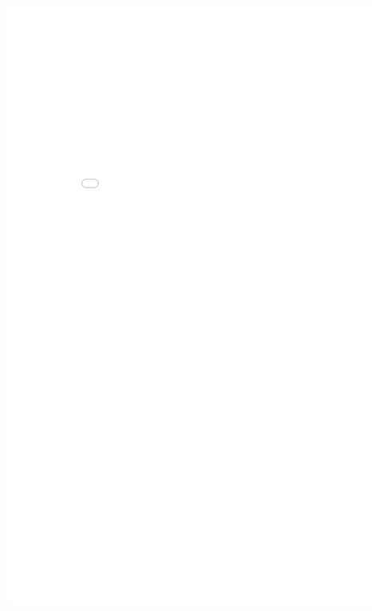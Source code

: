 <p style="text-align: center">
<embed src = "/cv/markley_cv_202409.pdf" width = "900" height = "1200" />
</p>
